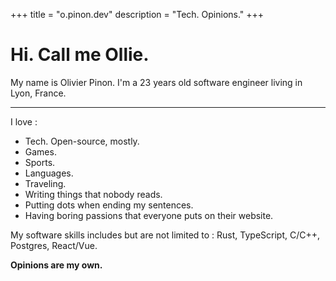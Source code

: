 +++
title = "o.pinon.dev" 
description = "Tech. Opinions."
+++

# Hi. Call me Ollie.

My name is Olivier Pinon. I'm a 23 years old software engineer living in Lyon, France. 

--- 

I love : 
 
* Tech. Open-source, mostly. 
* Games.
* Sports. 
* Languages.
* Traveling.
* Writing things that nobody reads. 
* Putting dots when ending my sentences.
* Having boring passions that everyone puts on their website.

My software skills includes but are not limited to : Rust, TypeScript, C/C++, Postgres, React/Vue. 

**Opinions are my own.**
